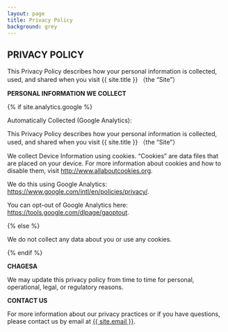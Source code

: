 ```yaml
---
layout: page
title: Privacy Policy
background: grey
---
```


<div class="col-lg-12 text-center">
	<h2 class="section-heading text-uppercase">PRIVACY POLICY</h2>
</div>

This Privacy Policy describes how your personal information is collected, used, and shared when you visit {{ site.title }} （the “Site”）
 <!-- {{ site.title }} (本网站). -->

**PERSONAL INFORMATION WE COLLECT**

{% if site.analytics.google %}

Automatically Collected (Google Analytics):

This Privacy Policy describes how your personal information is collected, used, and shared when you visit {{ site.title }} （the “Site”）

We collect Device Information using cookies. “Cookies” are data files that are placed on your device. For more information about cookies and how to disable them, visit http://www.allaboutcookies.org.

We do this using Google Analytics: <https://www.google.com/intl/en/policies/privacy/>.

You can opt-out of Google Analytics here: <https://tools.google.com/dlpage/gaoptout>.

{% else %}

We do not collect any data about you or use any cookies.

{% endif %}

**CHAGESA**

We may update this privacy policy from time to time for personal, operational, legal, or regulatory reasons.

**CONTACT US**

For more information about our privacy practices or if you have questions, please contact us by email at <a href="mailto:{{ site.email }}">{{ site.email }}</a>.
